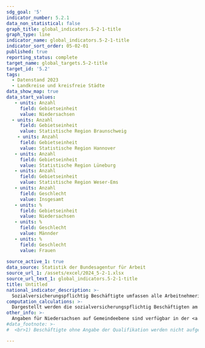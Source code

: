 ```yaml
---
sdg_goal: '5'
indicator_number: 5.2.1
data_non_statistical: false
graph_title: global_indicators.5-2-1-title
graph_type: line
indicator_name: global_indicators.5-2-1-title
indicator_sort_order: 05-02-01
published: true
reporting_status: complete
target_name: global_targets.5-2-title
target_id: '5.2'
tags:
  - Datenstand 2023
  - Landkreise und kreisfreie Städte
data_show_map: true
data_start_values:
   - units: Anzahl
     field: Gebietseinheit
     value: Niedersachsen
  - units: Anzahl
     field: Gebietseinheit
     value: Statistische Region Braunschweig
    - units: Anzahl 
     field: Gebietseinheit
     value: Statistische Region Hannover
   - units: Anzahl  
     field: Gebietseinheit
     value: Statistische Region Lüneburg
   - units: Anzahl  
     field: Gebietseinheit
     value: Statistische Region Weser-Ems
   - units: Anzahl  
     field: Geschlecht
     value: Insgesamt
   - units: %
     field: Gebietseinheit
     value: Niedersachsen
   - units: %
     field: Geschlecht
     value: Männder
   - units: %
     field: Geschlecht
     value: Frauen
       
source_active_1: true
data_source: Statistik der Bundesagentur für Arbeit
source_url_1: /assets/excel/2024_5-2-1.xlsx
source_url_text_1: global_indicators.5-2-1-title
title: Untitled
national_indicator_description: >-
  Sozialversicherungspflichtig Beschäftigte umfassen alle Arbeitnehmerinnen und Arbeitnehmer, die krankenversicherungspflichtig, rentenversicherungspflichtig oder beitragspflichtig nach dem SGB III sind oder für die Beitragsanteile zu den gesetzlichen Rentenversicherungen zu leisten sind. Dazu gehören unter anderem auch Auszubildende.
computation_calculations: >-
  Dargestellt werden die sozialversicherungspflichtig Beschäftigten am 30. Juni eines Jahres, die im betrachteten Gebiet arbeiten, unabhängig ihres Wohnortes. Die Statistik der sozialversicherungspflichtig Beschäftigten der Bundesagentur für Arbeit beruht auf den Meldungen der Arbeitgeber zur Kranken-, Renten-, Pflege- und bzw. oder Arbeitslosenversicherung. Hier werden alle sozialversicherungspflichtig Beschäftigten Arbeitnehmerinnen und Arbeitnehmer (ca. 75 bis 80 Prozent aller abhängig Beschäftigten) erfasst. Von ihr nicht erfasst werden nicht sozialversicherungspflichtige Beamte, Selbständige, unbezahlt mithelfende Familienangehörige und ausschließlich geringfügig Beschäftigte.
other_info: >-
  Angaben für Niedersachsen auf Gemeindeebene sind verfügbar in der <a href="https://www1.nls.niedersachsen.de/statistik/default.asp" target="_blank">LSN-Online Datenbank</a> (Statistische Erhebung > 70A Beschäftigte, Pendler).
#data_footnote: >-
#  <br>1) Beschäftigte ohne Angabe der Qualifikation werden nicht aufgeführt; hoch = akademischer Abschluss (Bachelor, Diplom, #Magister, Master, Staatsexamen, Promotion); mittel = Abschluss einer anerkannten Berufsausbildung , Meister-/Techniker- oder #gleichwertiger Fachschulabschluss; niedrig = ohne abgeschlossene #Berufsausbildung																																									

---
```

